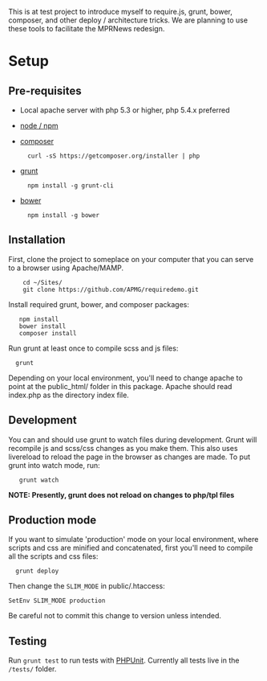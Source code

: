 This is at test project to introduce myself to require.js, grunt, bower, composer, and other deploy / architecture tricks. We are planning to use these tools to facilitate the MPRNews redesign. 


Setup
=====

Pre-requisites
--------------
* Local apache server with php 5.3 or higher, php 5.4.x preferred
* [node / npm](http://nodejs.org/download/)
* [composer](http://getcomposer.org/download/)
  
        curl -sS https://getcomposer.org/installer | php

* [grunt](http://gruntjs.com/getting-started)

        npm install -g grunt-cli
        
* [bower](http://bower.io/)

        npm install -g bower


Installation
------------
First, clone the project to someplace on your computer that you can serve to a browser using Apache/MAMP.
        
        cd ~/Sites/
        git clone https://github.com/APMG/requiredemo.git

Install required grunt, bower, and composer packages:
      
       npm install
       bower install
       composer install
       
Run grunt at least once to compile scss and js files:
     
      grunt
      
Depending on your local environment, you'll need to change apache to point at the public_html/ folder in this package. Apache should read index.php as the directory index file. 


Development
-----------
You can and should use grunt to watch files during development. Grunt will recompile js and scss/css changes as you make them. This also uses livereload to reload the page in the browser as changes are made.  To put grunt into watch mode, run: 
      
       grunt watch
       
**NOTE: Presently, grunt does not reload on changes to php/tpl files**       


Production mode
---------------
If you want to simulate 'production' mode on your local environment, where scripts and css are minified and concatenated, first you'll need to compile all the scripts and css files:
     
      grunt deploy

Then change the `SLIM_MODE` in public/.htaccess:

    SetEnv SLIM_MODE production 

Be careful not to commit this change to version unless intended.

Testing
-------

Run `grunt test` to run tests with [PHPUnit](http://phpunit.de/manual/). Currently all tests live in the `/tests/` folder.
